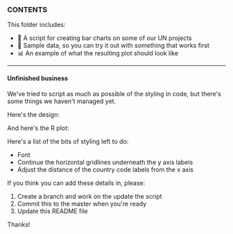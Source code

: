 ### CONTENTS

This folder includes:
- :speech_balloon: A script for creating bar charts on some of our UN projects
- :page_facing_up: Sample data, so you can try it out with something that works first
- :bar_chart: An example of what the resulting plot should look like

----

#### Unfinished business
We've tried to script as much as possible of the styling in code, but there's some things we haven't managed yet.

Here's the design:


And here's the R plot:


Here's a list of the bits of styling left to do:
- Font
- Continue the horizontal gridlines underneath the y axis labels
- Adjust the distance of the country code labels from the x axis

If you think you can add these details in, please:
1. Create a branch and work on the update the script
2. Commit this to the master when you're ready
3. Update this README file

Thanks!
